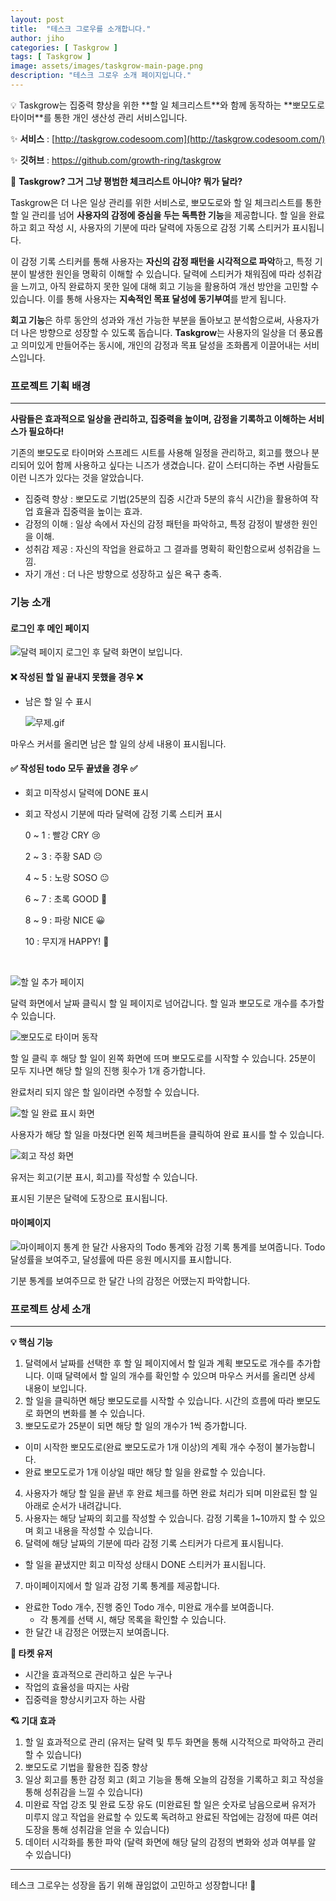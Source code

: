 ```yaml
---
layout: post
title:  "테스크 그로우를 소개합니다."
author: jiho
categories: [ Taskgrow ]
tags: [ Taskgrow ]
image: assets/images/taskgrow-main-page.png
description: "테스크 그로우 소개 페이지입니다."
---
```


<aside>
💡 Taskgrow는 집중력 향상을 위한 **할 일 체크리스트**와 함께 동작하는 **뽀모도로 타이머**를 통한 개인 생산성 관리 서비스입니다.
</aside>

✨ **서비스** : [http://taskgrow.codesoom.com](http://taskgrow.codesoom.com/) 

✨ **깃허브** : https://github.com/growth-ring/taskgrow

🤔 **Taskgrow? 그거 그냥 평범한 체크리스트 아니야? 뭐가 달라?**

Taskgrow은 더 나은 일상 관리를 위한 서비스로, 뽀모도로와 할 일 체크리스트를 통한 할 일 관리를 넘어 **사용자의 감정에 중심을 두는 독특한 기능**을 제공합니다. 할 일을 완료하고 회고 작성 시, 사용자의 기분에 따라 달력에 자동으로 감정 기록 스티커가 표시됩니다.

이 감정 기록 스티커를 통해 사용자는 **자신의 감정 패턴을 시각적으로 파악**하고, 특정 기분이 발생한 원인을 명확히 이해할 수 있습니다. 달력에 스티커가 채워짐에 따라 성취감을 느끼고, 아직 완료하지 못한 일에 대해 회고 기능을 활용하여 개선 방안을 고민할 수 있습니다. 이를 통해 사용자는 **지속적인 목표 달성에 동기부여**를 받게 됩니다.

**회고 기능**은 하루 동안의 성과와 개선 가능한 부분을 돌아보고 분석함으로써, 사용자가 더 나은 방향으로 성장할 수 있도록 돕습니다. **Taskgrow**는 사용자의 일상을 더 풍요롭고 의미있게 만들어주는 동시에, 개인의 감정과 목표 달성을 조화롭게 이끌어내는 서비스입니다.

### 프로젝트 기획 배경

---

**사람들은 효과적으로 일상을 관리하고, 집중력을 높이며, 감정을 기록하고 이해하는 서비스가 필요하다!** 

기존의 뽀모도로 타이머와 스프레드 시트를 사용해 일정을 관리하고, 회고를 했으나 분리되어 있어 함께 사용하고 싶다는 니즈가 생겼습니다. 같이 스터디하는 주변 사람들도 이런 니즈가 있다는 것을 알았습니다.

- 집중력 향상 : 뽀모도로 기법(25분의 집중 시간과 5분의 휴식 시간)을 활용하여 작업 효율과 집중력을 높이는 효과.
- 감정의 이해 : 일상 속에서 자신의 감정 패턴을 파악하고, 특정 감정이 발생한 원인을 이해.
- 성취감 제공 : 자신의 작업을 완료하고 그 결과를 명확히 확인함으로써 성취감을 느낌.
- 자기 개선 : 더 나은 방향으로 성장하고 싶은 욕구 충족.

### 기능 소개

#### 로그인 후 메인 페이지 

![달력 페이지](/assets/images/1.png)
로그인 후 달력 화면이 보입니다.

#### ❌ 작성된 할 일 끝내지 못했을 경우 ❌

- 남은 할 일 수 표시
    
    ![무제.gif](/assets/images/2.gif)
    

마우스 커서를 올리면 남은 할 일의 상세 내용이 표시됩니다.

#### ✅ 작성된 todo 모두 끝냈을 경우 ✅

- 회고 미작성시 달력에 DONE 표시
- 회고 작성시 기분에 따라 달력에 감정 기록 스티커 표시
    
    0 ~ 1 : 빨강 CRY 😢
    
    2 ~ 3 : 주황 SAD ☹️
    
    4 ~ 5 : 노랑 SOSO 😐
    
    6 ~ 7 : 초록 GOOD 🙂
    
    8 ~ 9 : 파랑 NICE 😀
    
    10 : 무지개 HAPPY! 🥰

<br>

![할 일 추가 페이지](/assets/images/3.png)

달력 화면에서 날짜 클릭시 할 일 페이지로 넘어갑니다.
할 일과 뽀모도로 개수를 추가할 수 있습니다.

![뽀모도로 타이머 동작](/assets/images/4.png)

할 일 클릭 후 해당 할 일이 왼쪽 화면에 뜨며 뽀모도로를 시작할 수 있습니다.
25분이 모두 지나면 해당 할 일의 진행 횟수가 1개 증가합니다.

완료처리 되지 않은 할 일이라면 수정할 수 있습니다.

![할 일 완료 표시 화면](/assets/images/5.png)

사용자가 해당 할 일을 마쳤다면 왼쪽 체크버튼을 클릭하여 완료 표시를 할 수 있습니다.

![회고 작성 화면](/assets/images/6.png)

유저는 회고(기분 표시, 회고)를 작성할 수 있습니다.

표시된 기분은 달력에 도장으로 표시됩니다.

#### 마이페이지 

![마이페이지 통계](/assets/images/8.png)
한 달간 사용자의 Todo 통계와 감정 기록 통계를 보여줍니다.
Todo 달성률을 보여주고, 달성률에 따른 응원 메시지를 표시합니다.

기분 통계를 보여주므로 한 달간 나의 감정은 어땠는지 파악합니다.

### 프로젝트 상세 소개

---

**💡 핵심 기능**

1. 달력에서 날짜를 선택한 후 할 일 페이지에서 할 일과 계획 뽀모도로 개수를 추가합니다.
이때 달력에서 할 일의 개수를 확인할 수 있으며 마우스 커서를 올리면 상세 내용이 보입니다.
2. 할 일을 클릭하면 해당 뽀모도로를 시작할 수 있습니다.
시간의 흐름에 따라 뽀모도로 화면의 변화를 볼 수 있습니다.
3. 뽀모도로가 25분이 되면 해당 할 일의 개수가 1씩 증가합니다.
- 이미 시작한 뽀모도로(완료 뽀모도로가 1개 이상)의 계획 개수 수정이 불가능합니다. 
- 완료 뽀모도로가 1개 이상일 때만 해당 할 일을 완료할 수 있습니다.
4. 사용자가 해당 할 일을 끝낸 후 완료 체크를 하면 완료 처리가 되며 미완료된 할 일 아래로 순서가 내려갑니다.
5. 사용자는 해당 날짜의 회고를 작성할 수 있습니다.
감정 기록을 1~10까지 할 수 있으며 회고 내용을 작성할 수 있습니다.
6. 달력에 해당 날짜의 기분에 따라 감정 기록 스티커가 다르게 표시됩니다.
- 할 일을 끝냈지만 회고 미작성 상태시 DONE 스티커가 표시됩니다.
7. 마이페이지에서 할 일과 감정 기록 통계를 제공합니다.
- 완료한 Todo 개수, 진행 중인 Todo 개수, 미완료 개수를 보여줍니다.
    - 각 통계를 선택 시, 해당 목록을 확인할 수 있습니다.
- 한 달간 내 감정은 어땠는지 보여줍니다. 


**👤 타켓 유저**

- 시간을 효과적으로 관리하고 싶은 누구나
- 작업의 효율성을 따지는 사람
- 집중력을 향상시키고자 하는 사람

**💘 기대 효과**

1. 할 일 효과적으로 관리 (유저는 달력 및 투두 화면을 통해 시각적으로 파악하고 관리할 수 있습니다)
2. 뽀모도로 기법을 활용한 집중 향상
3. 일상 회고를 통한 감정 회고 (회고 기능을 통해 오늘의 감정을 기록하고 회고 작성을 통해 성취감을 느낄 수 있습니다)
4. 미완료 작업 강조 및 완료 도장 유도 (미완료된 할 일은 숫자로 남음으로써 유저가 미루지 않고 작업을 완료할 수 있도록 독려하고 완료된 작업에는 감정에 따른 여러 도장을 통해 성취감을 얻을 수 있습니다)
5. 데이터 시각화를 통한 파악 (달력 화면에 해당 달의 감정의 변화와 성과 여부를 알 수 있습니다)

---

테스크 그로우는 성장을 돕기 위해 끊임없이 고민하고 성장합니다! 🚀
